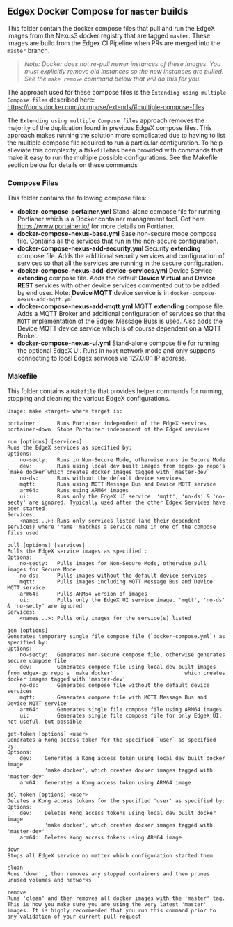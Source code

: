 ## Edgex Docker Compose for `master` builds

This folder contain the docker compose files that pull and run the EdgeX images from the Nexus3 docker registry that are tagged `master`. These images are build from the Edgex CI Pipeline when PRs are merged into the `master` branch.

> *Note: Docker does not re-pull newer instances of these images. You must explicitly remove old instances so the new instances are pulled. See the `make remove` command below that will do this for you.*

The approach used for these compose files is the `Extending using multiple Compose files` described here: https://docs.docker.com/compose/extends/#multiple-compose-files

The `Extending using multiple Compose files` approach removes the majority of the duplication found in previous EdgeX compose files. This approach makes running the solution more complicated due to having to list the multiple compose file required to run a particular configuration. To help alleviate this complexity, a `Makefile`has been provided with commands that make it easy to run the multiple possible configurations. See the Makefile section below for details on these commands

### Compose Files

This folder contains the following compose files:

- **docker-compose-portainer.yml**
    Stand-alone compose file for running Portianer which is a  Docker container management tool. Got here https://www.portainer.io/ for more details on Portianer.
- **docker-compose-nexus-base.yml**
    Base non-secure mode compose file. Contains all the services that run in the non-secure configuration.  
- **docker-compose-nexus-add-security.yml**
    Security **extending** compose file. Adds the additional security services and configuration of services so that all the services are running in the secure configuration.
- **docker-compose-nexus-add-device-services.yml**
    Device Service **extending** compose file. Adds the default **Device Virtual** and **Device REST** services with other device services commented out to be added by end user. Note: **Device MQTT** device service is in `docker-compose-nexus-add-mqtt.yml`
- **docker-compose-nexus-add-mqtt.yml**
    MQTT **extending** compose file. Adds a MQTT Broker and additional configuration of services so that the `MQTT` implementation of the Edgex Message Buss is used. Also adds the Device MQTT device service which is of course dependent on a MQTT Broker.
- **docker-compose-nexus-ui.yml**
    Stand-alone compose file for running the optional EdgeX UI. Runs in `host` network mode and only supports connecting to local Edgex services via 127.0.0.1 IP address.


### Makefile

This folder contains a `Makefile` that provides helper commands for running, stopping and cleaning the various EdgeX configurations.

```
Usage: make <target> where target is:
```
```
portainer		Runs Portainer independent of the EdgeX services
portainer-down	Stops Portainer independent of the EdgeX services
```
```
run [options] [services]
Runs the EdgeX services as specified by:
Options:
	no-secty:	Runs in Non-Secure Mode, otherwise runs in Secure Mode
	dev:		Runs using local dev built images from edgex-go repo's    `make docker`which creates docker images tagged with `master-dev`
	no-ds:		Runs without the default device services
	mqtt:		Runs using MQTT Message Bus and Device MQTT service
	arm64:		Runs using ARM64 images
	ui:			Runs only the EdgeX UI service. 'mqtt', 'no-ds' & 'no-secty' are ignored. Typically used after the other Edgex Services have been started
Services:
	<names...>:	Runs only services listed (and their dependent services) where 'name' matches a service name in one of the compose files used
```
```				
pull [options] [services]
Pulls the EdgeX service images as specified :
Options:
	no-secty:	Pulls images for Non-Secure Mode, otherwise pull images for Secure Mode
	no-ds:		Pulls images without the default device services
	mqtt:		Pulls images including MQTT Message Bus and Device MQTT service
	arm64:		Pulls ARM64 version of images
	ui:			Pulls only the EdgeX UI service image. 'mqtt', 'no-ds' & 'no-secty' are ignored
Services:
	<names...>:	Pulls only images for the service(s) listed
```
```	
gen [options]
Generates temporary single file compose file (`docker-compose.yml`) as specified by:
Options:
	no-secty:	Generates non-secure compose file, otherwise generates secure compose file
	dev:		Generates compose file using local dev built images from edgex-go repo's 'make docker'                       which creates docker images tagged with 'master-dev'
	no-ds:		Generates compose file without the default device services
	mqtt:		Generates compose file with MQTT Message Bus and Device MQTT service
	arm64:		Generates single file compose file using ARM64 images
	ui:			Generates single file compose file for only EdgeX UI, not useful, but possible
```
```
get-token [options] <user>
Generates a Kong access token for the specified `user` as specified by:
Options:
	dev:	Generates a Kong access token using local dev built docker image
			'make docker', which creates docker images tagged with 'master-dev'
	arm64:	Generates a Kong access token using ARM64 image
```
```    
del-token [options] <user>
Deletes a Kong access tokens for the specified 'user' as specified by:
Options:
	dev:	Deletes Kong access tokens using local dev built docker image
			'make docker', which creates docker images tagged with 'master-dev'
    arm64:	Deletes Kong access tokens using ARM64 image
```
```    
down
Stops all EdgeX service no matter which configuration started them
```
```
clean
Runs 'down' , then removes any stopped containers and then prunes unused volumes and networks
```
```
remove
Runs 'clean' and then removes all docker images with the 'master' tag. This is how you make sure you are using the very latest 'master' images. It is highly recommended that you run this command prior to any validation of your current pull request
```


